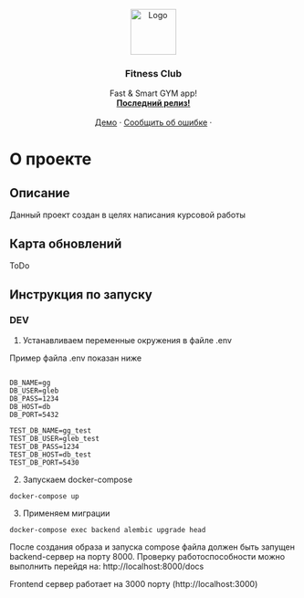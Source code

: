 <br />
<div align="center">
  <a href="#">
    <img src="https://cdn-icons-png.flaticon.com/512/952/952816.png" alt="Logo" width="80" height="80">
  </a>

  <h3 align="center">Fitness Club</h3>

  <p align="center">
    Fast & Smart GYM app!
    <br/>
    <a href="#"><strong>Последний релиз!</strong></a>
    <br />
    <br />
    <a href="#">Демо</a>
    ·
    <a href="#">Сообщить об ошибке</a>
    ·
  </p>
</div>



# О проекте

## Описание
Данный проект создан в целях написания курсовой работы

## Карта обновлений

ToDo



## Инструкция по запуску
### DEV 
1. Устанавливаем переменные окружения в файле .env

Пример файла .env показан ниже

```

DB_NAME=gg
DB_USER=gleb
DB_PASS=1234
DB_HOST=db
DB_PORT=5432

TEST_DB_NAME=gg_test
TEST_DB_USER=gleb_test
TEST_DB_PASS=1234
TEST_DB_HOST=db_test
TEST_DB_PORT=5430
```

2. Запускаем docker-compose

```
docker-compose up
```

3. Применяем миграции 

```
docker-compose exec backend alembic upgrade head
```

После создания образа и запуска compose файла должен быть запущен backend-сервер на порту 8000.
Проверку работоспособности можно выполнить перейдя на: http://localhost:8000/docs

Frontend сервер работает на 3000 порту (http://localhost:3000)